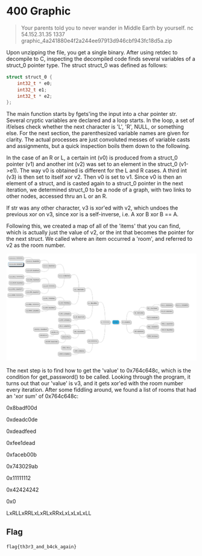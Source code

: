 # 400 Graphic

> Your parents told you to never wander in Middle Earth by yourself.
> nc 54.152.31.35 1337
> graphic_4a241880e4f2a244ee97913d946cbf943fc18d5a.zip

Upon unzipping the file, you get a single binary. After using retdec to decompile to C, inspecting the decompiled code finds several variables of a struct_0 pointer type. The struct struct_0 was defined as follows:
```c
struct struct_0 {
    int32_t * e0;
    int32_t e1;
    int32_t * e2;
};
```
The main function starts by fgets'ing the input into a char pointer str. Several cryptic variables are declared and a loop starts. In the loop, a set of if/elses check whether the next character is 'L', 'R', NULL, or something else. For the next section, the parenthesized variable names are given for clarity. The actual processes are just convoluted messes of variable casts and assignments, but a quick inspection boils them down to the following.

In the case of an R or L, a certain int (v0) is produced from a struct_0 pointer (v1) and another int (v2) was set to an element in the struct_0 (v1->e1). The way v0 is obtained is different for the L and R cases. A third int (v3) is then set to itself xor v2. Then v0 is set to v1. Since v0 is then an element of a struct, and is casted again to a struct_0 pointer in the next iteration, we determined struct_0 to be a node of a graph, with two links to other nodes, accessed thru an L or an R.

If str was any other character, v3 is xor'ed with v2, which undoes the previous xor on v3, since xor is a self-inverse, i.e. A xor B xor B == A.

Following this, we created a map of all of the 'items' that you can find, which is actually just the value of v2, or the int that becomes the pointer for the next struct. We called where an item occurred a 'room', and referred to v2 as the room number.

![graphic.jpg](files/graphic.jpg)

The next step is to find how to get the 'value' to 0x764c648c, which is the condition for get_password() to be called. Looking through the program, it turns out that our 'value' is v3, and it gets xor'ed with the room number every iteration. After some fiddling around, we found a list of rooms that had an 'xor sum' of 0x764c648c:

0x8badf00d

0xdeadc0de

0xdeadfeed

0xfee1dead

0xfaceb00b

0x743029ab

0x11111112

0x42424242

0x0

LxRLLxRRLxLxRLxRRxLxLxLxLxLL

## Flag

`flag{th3r3_and_b4ck_again}`
